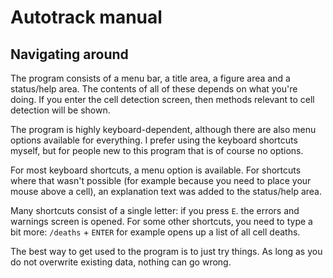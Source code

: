 Autotrack manual
================

Navigating around
-----------------
The program consists of a menu bar, a title area, a figure area and a status/help area. The contents of all of these
depends on what you're doing. If you enter the cell detection screen, then methods relevant to cell detection will be
shown.

The program is highly keyboard-dependent, although there are also menu options available for everything. I prefer using
the keyboard shortcuts myself, but for people new to this program that is of course no options.

For most keyboard shortcuts, a menu option is available. For shortcuts where that wasn't possible (for example because
you need to place your mouse above a cell), an explanation text was added to the status/help area.

Many shortcuts consist of a single letter: if you press `E`. the errors and warnings screen is opened. For some other
shortcuts, you need to type a bit more: `/deaths` + `ENTER` for example opens up a list of all cell deaths.

The best way to get used to the program is to just try things. As long as you do not overwrite existing data, nothing
can go wrong.
